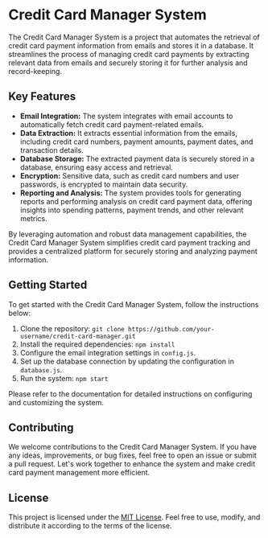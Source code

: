 # Credit Card Manager System

The Credit Card Manager System is a project that automates the retrieval of credit card payment information from emails and stores it in a database. It streamlines the process of managing credit card payments by extracting relevant data from emails and securely storing it for further analysis and record-keeping.

## Key Features

- **Email Integration:** The system integrates with email accounts to automatically fetch credit card payment-related emails.
- **Data Extraction:** It extracts essential information from the emails, including credit card numbers, payment amounts, payment dates, and transaction details.
- **Database Storage:** The extracted payment data is securely stored in a database, ensuring easy access and retrieval.
- **Encryption:** Sensitive data, such as credit card numbers and user passwords, is encrypted to maintain data security.
- **Reporting and Analysis:** The system provides tools for generating reports and performing analysis on credit card payment data, offering insights into spending patterns, payment trends, and other relevant metrics.

By leveraging automation and robust data management capabilities, the Credit Card Manager System simplifies credit card payment tracking and provides a centralized platform for securely storing and analyzing payment information.

## Getting Started

To get started with the Credit Card Manager System, follow the instructions below:

1. Clone the repository: `git clone https://github.com/your-username/credit-card-manager.git`
2. Install the required dependencies: `npm install`
3. Configure the email integration settings in `config.js`.
4. Set up the database connection by updating the configuration in `database.js`.
5. Run the system: `npm start`

Please refer to the documentation for detailed instructions on configuring and customizing the system.

## Contributing

We welcome contributions to the Credit Card Manager System. If you have any ideas, improvements, or bug fixes, feel free to open an issue or submit a pull request. Let's work together to enhance the system and make credit card payment management more efficient.

## License

This project is licensed under the [MIT License](LICENSE). Feel free to use, modify, and distribute it according to the terms of the license.
